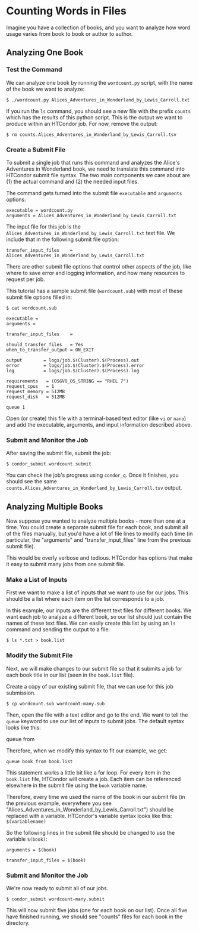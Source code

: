 # Counting Words in Files

Imagine you have a collection of books, and you want to analyze how word
usage varies from book to book or author to author. 

## Analyzing One Book

### Test the Command

We can analyze one book by running the `wordcount.py` script, with the 
name of the book we want to analyze: 

	$ ./wordcount.py Alices_Adventures_in_Wonderland_by_Lewis_Carroll.txt 

If you run the `ls` command, you should see a new file with the prefix `counts`
which has the results of this python script. This is the output we want to 
produce within an HTCondor job. For now, remove the output: 

	$ rm counts.Alices_Adventures_in_Wonderland_by_Lewis_Carroll.tsv

### Create a Submit File

To submit a single job that runs this command and analyzes the 
Alice's Adventures in Wonderland book, we need to translate this command 
into HTCondor submit file syntax. The two main components we care about 
are (1) the actual command and (2) the needed input files. 

The command gets turned into the submit file `executable` and `arguments` options: 

	executable = wordcount.py
	arguments = Alices_Adventures_in_Wonderland_by_Lewis_Carroll.txt	

The input file for this job is the `Alices_Adventures_in_Wonderland_by_Lewis_Carroll.txt` 
text file. We include that in the following submit file option: 

	transfer_input_files    = Alices_Adventures_in_Wonderland_by_Lewis_Carroll.txt

There are other submit file options that control other aspects of the job, like 
where to save error and logging information, and how many resources to request per 
job. 

This tutorial has a sample submit file (`wordcount.sub`) with most of these submit file options filled in: 

	$ cat wordcount.sub

	executable = 
	arguments = 

	transfer_input_files    = 
	
	should_transfer_files   = Yes
	when_to_transfer_output = ON_EXIT

	output        = logs/job.$(Cluster).$(Process).out
	error         = logs/job.$(Cluster).$(Process).error
	log           = logs/job.$(Cluster).$(Process).log

	requirements   = (OSGVO_OS_STRING == "RHEL 7")
	request_cpus   = 1
	request_memory = 512MB
	request_disk   = 512MB

	queue 1     

Open (or create) this file with a terminal-based text editor (like `vi` or `nano`) and 
add the executable, arguments, and input information described above. 

### Submit and Monitor the Job

After saving the submit file, submit the job: 

	$ condor_submit wordcount.submit

You can check the job's progress using `condor_q`. Once it finishes, you should 
see the same `counts.Alices_Adventures_in_Wonderland_by_Lewis_Carroll.tsv` output. 

## Analyzing Multiple Books

Now suppose you wanted to analyze multiple books - more than one at a time. 
You could create a separate submit file for each book, and submit all of the
files manually, but you'd have a lot of file lines to modify each time
(in particular, the "arguments" and "transfer_input_files" line from the 
previous submit file). 

This would be overly verbose and tedious. HTCondor has options that make it easy to 
submit many jobs from one submit file. 

### Make a List of Inputs

First we want to make a list of inputs that we want to use for our jobs. This 
should be a list where each item on the list corresponds to a job. 

In this example, our inputs are the different text files for different books. We 
want each job to analyze a different book, so our list should just contain the 
names of these text files. We can easily create this list by using an `ls` command and 
sending the output to a file: 

	$ ls *.txt > book.list 

### Modify the Submit File

Next, we will make changes to our submit file so that it submits a job for 
each book title in our list (seen in the `book.list` file). 

Create a copy of our existing submit file, that we can use for this job submission. 

	$ cp wordcount.sub wordcount-many.sub

Then, open the file with a text editor and go to the end. We want to tell the 
`queue` keyword to use our list of inputs to submit jobs. The default syntax looks like this: 

 queue <item> from <list> 
 
 Therefore, when we modify this syntax to fit our example, we get: 

	queue book from book.list 

This statement works a little bit like a for loop. For every item in the `book.list` 
file, HTCondor will create a job. Each item can be referenced elsewhere in the submit 
file using the `book` variable name. 

Therefore, every time we used the name of the book in our submit file (in the previous example, 
everywhere you see "Alices_Adventures_in_Wonderland_by_Lewis_Carroll.txt") should be 
replaced with a variable. HTCondor's variable syntax looks like this: `$(variablename)`

So the following lines in the submit file should be changed to use the variable `$(book)`: 

	arguments = $(book)

	transfer_input_files = $(book)

### Submit and Monitor the Job

We're now ready to submit all of our jobs. 

	$ condor_submit wordcount-many.submit

This will now submit five jobs (one for each book on our list). Once all five 
have finished running, we should see "counts" files for each book in the directory. 
